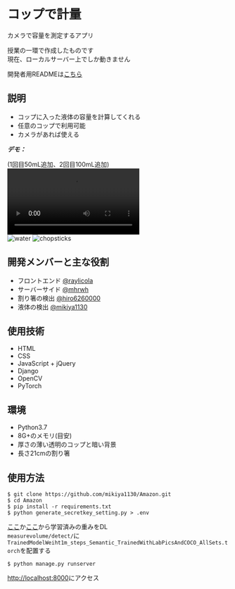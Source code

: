 # コップで計量

カメラで容量を測定するアプリ  
  
授業の一環で作成したものです  
現在、ローカルサーバー上でしか動きません  
  
開発者用READMEは[こちら](https://github.com/mikiya1130/Amazon/blob/master/docs/README.md)  

## 説明

- コップに入った液体の容量を計算してくれる
- 任意のコップで利用可能
- カメラがあれば使える

***デモ：***

(1回目50mL追加、2回目100mL追加)  
![Demo](https://user-images.githubusercontent.com/63896499/126353857-6919be5a-173d-4cf1-87a4-37c5679e635e.mp4)  
![water](https://user-images.githubusercontent.com/63896499/126361508-ff1f8ab8-d81e-4547-80e6-571268936071.png)
![chopsticks](https://user-images.githubusercontent.com/63896499/126361524-9de9b8f4-3b80-4538-8f30-85f277539c38.png)

## 開発メンバーと主な役割

- フロントエンド [@raylicola](https://github.com/raylicola)
- サーバーサイド [@mhrwh](https://github.com/mhrwh)
- 割り箸の検出 [@hiro6260000](https://github.com/hiro6260000)
- 液体の検出 [@mikiya1130](https://github.com/mikiya1130)

## 使用技術

- HTML
- CSS
- JavaScript + jQuery
- Django
- OpenCV
- PyTorch

## 環境

- Python3.7
- 8G+のメモリ(目安)
- 厚さの薄い透明のコップと暗い背景
- 長さ21cmの割り箸

## 使用方法

```
$ git clone https://github.com/mikiya1130/Amazon.git
$ cd Amazon
$ pip install -r requirements.txt
$ python generate_secretkey_setting.py > .env
```
[ここ](https://zenodo.org/record/3697767)か[ここ](https://drive.google.com/file/d/1wWGPoa7aKBlvml6Awe4AzJUbNlR72K6X/view?usp=sharing)から学習済みの重みをDL  
`measurevolume/detect/`に`TrainedModelWeiht1m_steps_Semantic_TrainedWithLabPicsAndCOCO_AllSets.torch`を配置する  
```
$ python manage.py runserver
```
[http://localhost:8000](http://localhost:8000)にアクセス
